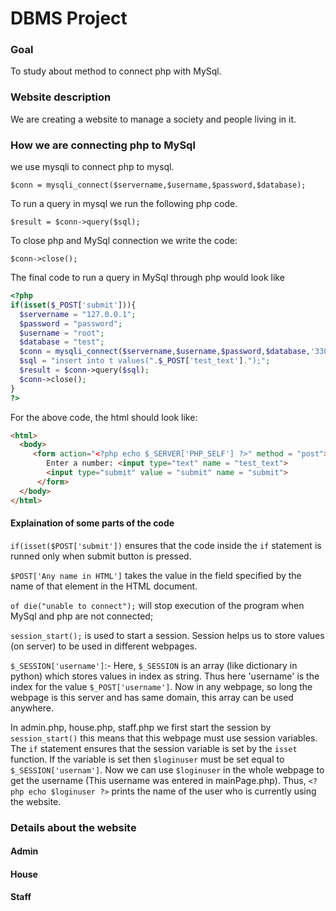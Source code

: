 # DBMS Project
### Goal
To study about method to connect php with MySql. 
### Website description
We are creating a website to manage a society and people living in it.
### How we are connecting php to MySql
we use mysqli to connect php to mysql.

`$conn = mysqli_connect($servername,$username,$password,$database);`

To run a query in mysql we run the following php code.

`$result = $conn->query($sql);`

To close php and MySql connection we write the code:

`$conn->close();`

The final code to run a query in MySql through php would look like 
```php
<?php
if(isset($_POST['submit'])){
  $servername = "127.0.0.1";
  $password = "password";
  $username = "root";
  $database = "test";
  $conn = mysqli_connect($servername,$username,$password,$database,'3306') or die("unable to connect");
  $sql = "insert into t values(".$_POST['test_text'].");";
  $result = $conn->query($sql);
  $conn->close();
}
?>
```

For the above code, the html should look like:

```html
<html>
  <body>
     <form action="<?php echo $_SERVER['PHP_SELF'] ?>" method = "post">
        Enter a number: <input type="text" name = "test_text">
        <input type="submit" value = "submit" name = "submit">
      </form>
  </body>
</html>
```

#### Explaination of some parts of the code
`if(isset($POST['submit'])` ensures that the code inside the `if` statement is runned only when submit button is pressed.

`$POST['Any name in HTML']` takes the value in the field specified by the name of that element in the HTML document.

`of die("unable to connect");` will stop execution of the program when MySql and php are not connected;

`session_start();` is used to start a session. Session helps us to store values (on server) to be used in different webpages.

`$_SESSION['username']`:-  Here, `$_SESSION` is an array (like dictionary in python) which stores values in index as string. Thus here 'username' is the index for the value `$_POST['username']`. Now in any webpage, so long the webpage is this server and has same domain, this array can be used anywhere.

In admin.php, house.php, staff.php we first start the session by `session_start()` this means that this webpage must use session variables. The `if` statement ensures that the session variable is set by the `isset` function. If the variable is set then `$loginuser` must be set equal to `$_SESSION['usernam']`. Now we can use `$loginuser` in the whole webpage to get the username (This username was entered in mainPage.php). 
Thus, `<?php echo $loginuser ?>` prints the name of the user who is currently using the website.  

### Details about the website
#### Admin
#### House
#### Staff
